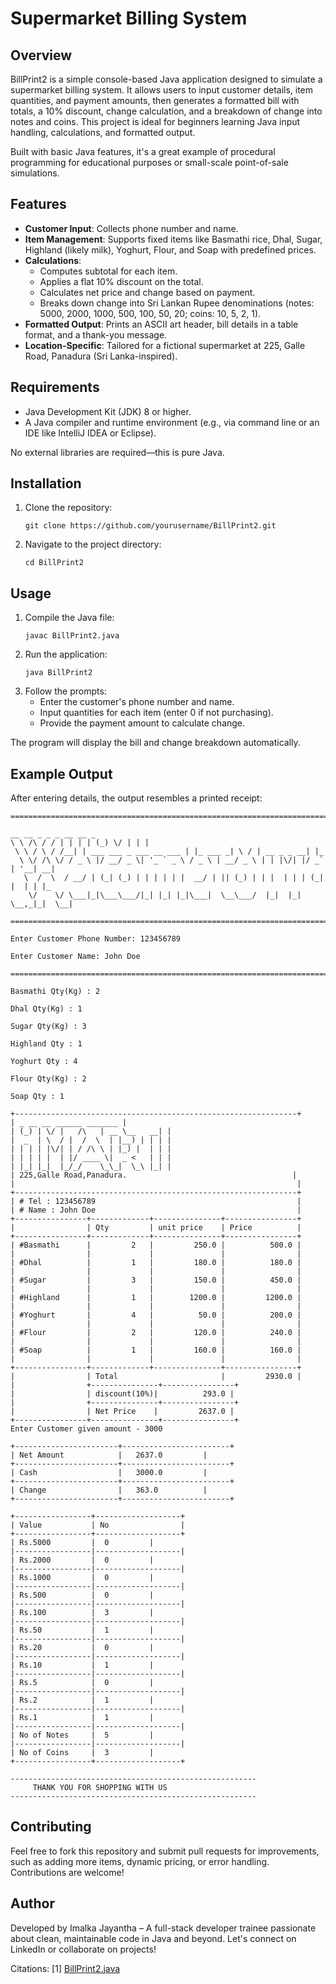 # Supermarket Billing System

## Overview
BillPrint2 is a simple console-based Java application designed to simulate a supermarket billing system. It allows users to input customer details, item quantities, and payment amounts, then generates a formatted bill with totals, a 10% discount, change calculation, and a breakdown of change into notes and coins. This project is ideal for beginners learning Java input handling, calculations, and formatted output.

Built with basic Java features, it's a great example of procedural programming for educational purposes or small-scale point-of-sale simulations.

## Features
- **Customer Input**: Collects phone number and name.
- **Item Management**: Supports fixed items like Basmathi rice, Dhal, Sugar, Highland (likely milk), Yoghurt, Flour, and Soap with predefined prices.
- **Calculations**:
  - Computes subtotal for each item.
  - Applies a flat 10% discount on the total.
  - Calculates net price and change based on payment.
  - Breaks down change into Sri Lankan Rupee denominations (notes: 5000, 2000, 1000, 500, 100, 50, 20; coins: 10, 5, 2, 1).
- **Formatted Output**: Prints an ASCII art header, bill details in a table format, and a thank-you message.
- **Location-Specific**: Tailored for a fictional supermarket at 225, Galle Road, Panadura (Sri Lanka-inspired).

## Requirements
- Java Development Kit (JDK) 8 or higher.
- A Java compiler and runtime environment (e.g., via command line or an IDE like IntelliJ IDEA or Eclipse).

No external libraries are required—this is pure Java.

## Installation
1. Clone the repository:
   ```
   git clone https://github.com/yourusername/BillPrint2.git
   ```
2. Navigate to the project directory:
   ```
   cd BillPrint2
   ```

## Usage
1. Compile the Java file:
   ```
   javac BillPrint2.java
   ```
2. Run the application:
   ```
   java BillPrint2
   ```
3. Follow the prompts:
   - Enter the customer's phone number and name.
   - Input quantities for each item (enter 0 if not purchasing).
   - Provide the payment amount to calculate change.

The program will display the bill and change breakdown automatically.

## Example Output
After entering details, the output resembles a printed receipt:

```
=====================================================================================

__ __ _ _ _ __ __ _ 
\ \ /\ / / | | | | (_) \/ | | | 
 \ \ / \ / /__| | ___ ___ _ ___ __ ___ | |_ ___ _| \ / | __ _ _ __| |_ 
  \ \/ /\ \/ / _ \ |/ __/ _ \| '_ ` _ \ / _ \ | __/ _ \ | | |\/| |/ _` | '__| __| 
   \  /  \  / __/ | (_| (_) | | | | | |  __/ | || (_) | | |  | | | (_| |  | | |_ 
    \/    \/ \___|_|\___\___/|_| |_| |_|\___|  \__\___/  |_|  |_| \__,_|_|  \__| 

=====================================================================================

Enter Customer Phone Number: 123456789

Enter Customer Name: John Doe

=====================================================================================

Basmathi Qty(Kg) : 2

Dhal Qty(Kg) : 1

Sugar Qty(Kg) : 3

Highland Qty : 1

Yoghurt Qty : 4

Flour Qty(Kg) : 2

Soap Qty : 1

+---------------------------------------------------------------+
| _ __ __ ______ _______ |
| (_) | \/ |   /\   | __ \__   __| |
|  _  | \  / |  /  \  | |__) | | | |
| | | | |\/| | / /\ \ | |_) |  | | |
| | | | |  | |/ ____ \|  _ <   | | |
| |_| |_|  |_/_/    \_\_|  \_\ |_| |
| 225,Galle Road,Panadura.                                     |
|                                                               |
+---------------------------------------------------------------+
| # Tel : 123456789                                             |
| # Name : John Doe                                             |
+----------------+-------------+---------------+----------------+
|                | Qty         | unit price    | Price          |
+----------------+-------------+---------------+----------------+
| #Basmathi      |         2   |         250.0 |          500.0 |
|                |             |               |                |
| #Dhal          |         1   |         180.0 |          180.0 |
|                |             |               |                |
| #Sugar         |         3   |         150.0 |          450.0 |
|                |             |               |                |
| #Highland      |         1   |        1200.0 |         1200.0 |
|                |             |               |                |
| #Yoghurt       |         4   |          50.0 |          200.0 |
|                |             |               |                |
| #Flour         |         2   |         120.0 |          240.0 |
|                |             |               |                |
| #Soap          |         1   |         160.0 |          160.0 |
|                |             |               |                |
+----------------+-------------+---------------+----------------+
|                | Total                       |         2930.0 |
|                +---------------+----------------+
|                | discount(10%)|          293.0 |
|                +---------------+----------------+
|                | Net Price    |         2637.0 |
+----------------+---------------+----------------+
Enter Customer given amount - 3000

+-----------------------+------------------------+
| Net Amount            | 	2637.0         |
+-----------------------+------------------------+
| Cash                  | 	3000.0         |
+-----------------------+------------------------+
| Change                | 	363.0          |
+-----------------------+------------------------+

+-----------------+-------------------+
| Value           | No                |
+-----------------+-------------------+
| Rs.5000         |	 0         |
|-----------------|-------------------|
| Rs.2000         |	 0         |
|-----------------|-------------------|
| Rs.1000         |	 0         |
|-----------------|-------------------|
| Rs.500          |	 0         |
|-----------------|-------------------|
| Rs.100          |	 3         |
|-----------------|-------------------|
| Rs.50           |	 1         |
|-----------------|-------------------|
| Rs.20           |	 0         |
|-----------------|-------------------|
| Rs.10           |	 1         |
|-----------------|-------------------|
| Rs.5            |	 0         |
|-----------------|-------------------|
| Rs.2            |	 1         |
|-----------------|-------------------|
| Rs.1            |	 1         |
|-----------------|-------------------|
| No of Notes     |	 5         |
|-----------------|-------------------|
| No of Coins     |	 3         |
+-----------------+-------------------+

-------------------------------------------------------
	 THANK YOU FOR SHOPPING WITH US
-------------------------------------------------------
```

## Contributing
Feel free to fork this repository and submit pull requests for improvements, such as adding more items, dynamic pricing, or error handling. Contributions are welcome!

## Author
Developed by Imalka Jayantha – A full-stack developer trainee passionate about clean, maintainable code in Java and beyond. Let's connect on LinkedIn or collaborate on projects!

Citations:
[1] [BillPrint2.java](https://ppl-ai-file-upload.s3.amazonaws.com/web/direct-files/attachments/81709208/0fcb5dca-bf8b-4a91-a55e-7c3e589bbe59/BillPrint2.java)
